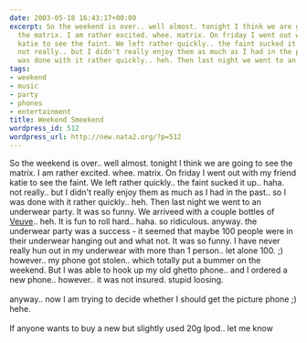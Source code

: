 ```yaml
---
date: 2003-05-18 16:43:17+00:00
excerpt: So the weekend is over.. well almost. tonight I think we are going to see
  the matrix. I am rather excited. whee. matrix. On friday I went out with my friend
  katie to see the faint. We left rather quickly.. the faint sucked it up.. haha.
  not really.. but I didn't really enjoy them as much as I had in the past.. so I
  was done with it rather quickly.. heh. Then last night we went to an underwear pa...
tags:
- weekend
- music
- party
- phones
- entertainment
title: Weekend Smeekend
wordpress_id: 512
wordpress_url: http://new.nata2.org/?p=512
---
```


So the weekend is over.. well almost. tonight I think we are going to see the matrix. I am rather excited. whee. matrix. On friday I went out with my friend katie to see the faint. We left rather quickly.. the faint sucked it up.. haha. not really.. but I didn't really enjoy them as much as I had in the past.. so I was done with it rather quickly.. heh. Then last night we went to an underwear party. It was so funny. We arriveed with a couple bottles of <a href="http://www.clicquot.com/wineries/wine.asp?winery=clicquot&amp;key=47">Veuve</a>.. heh. It is fun to roll hard.. haha. so ridiculous. anyway. the underwear party was a success - it seemed that maybe 100 people were in their underwear hanging out and what not. It was so funny. I have never really hun out in my underwear with more than 1 person.. let alone 100. ;) however.. my phone got stolen.. which totally put a bummer on the weekend. But I was able to hook up my old ghetto phone.. and I ordered a new phone.. however.. it was not insured. stupid loosing. <br/><br/>anyway.. now I am trying to decide whether I should get the picture phone ;) hehe. <br/><br/>If anyone wants to buy a new but slightly  used 20g Ipod.. let me know
